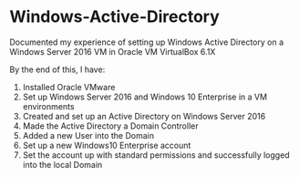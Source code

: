 # Windows-Active-Directory
Documented my experience of setting up Windows Active Directory on a Windows Server 2016 VM in Oracle VM VirtualBox 6.1X

By the end of this, I have:
1.	Installed Oracle VMware
2.	Set up Windows Server 2016 and Windows 10 Enterprise in a VM environments
3.	Created and set up an Active Directory on Windows Server 2016
4.	Made the Active Directory a Domain Controller
5.	Added a new User into the Domain
6.	Set up a new Windows10 Enterprise account
7.	Set the account up with standard permissions and successfully logged into the local Domain
